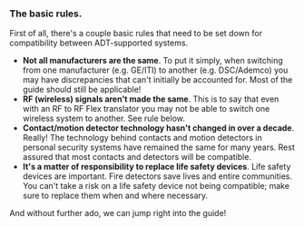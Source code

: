 ### The basic rules.

First of all, there's a couple basic rules that need to be set down for compatibility between ADT-supported systems.

* **Not all manufacturers are the same**. To put it simply, when switching from one manufacturer (e.g. GE/ITI) to another (e.g. DSC/Ademco) you may have discrepancies that can't initially be accounted for. Most of the guide should still be applicable!
* **RF (wireless) signals aren't made the same**. This is to say that even with an RF to RF Flex translator you may not be able to switch one wireless system to another. See rule below.
* **Contact/motion detector technology hasn't changed in over a decade**. Really! The technology behind contacts and motion detectors in personal security systems have remained the same for many years. Rest assured that most contacts and detectors will be compatible.
* **It's a matter of responsibility to replace life safety devices**. Life safety devices are important. Fire detectors save lives and entire communities. You can't take a risk on a life safety device not being compatible; make sure to replace them when and where necessary.

And without further ado, we can jump right into the guide!
